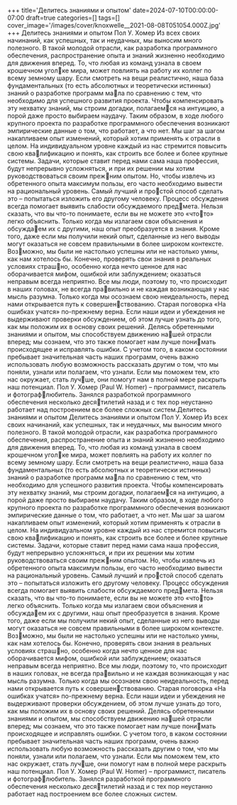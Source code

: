 +++
title='Делитесь знаниями и опытом'
date=2024-07-10T00:00:00-07:00
draft=true
categories=[]
tags=[]
cover_image='/images/cover/knoxwelle__2021-08-08T051054.000Z.jpg'
+++
Делитесь знаниями и опытом
Пол У. Хомер
Из всех своих начинаний, как успешных, так и неудачных, мы выносим
много полезного. В такой молодой отрасли, как разработка программного
обеспечения, распространение опыта и знаний жизненно необходимо для
движения вперед. То, что любая из команд узнала в своем крошечном уголке мира, может повлиять на работу их коллег по всему земному шару.
Если смотреть на вещи реалистично, наша база фундаментальных (то есть
абсолютных и теоретически истинных) знаний о разработке программ мала по сравнению с тем, что необходимо для успешного развития проекта.
Чтобы компенсировать эту нехватку знаний, мы строим догадки, полагаемся на интуицию, а порой даже просто выбираем наудачу. Таким образом,
в ходе любого крупного проекта по разработке программного обеспечения
возникают эмпирические данные о том, что работает, а что нет. Мы шаг за
шагом накапливаем опыт изменений, который хотим применять к отрасли
в целом.
На индивидуальном уровне каждый из нас стремится повысить свою квалификацию и понять, как строить все более и более крупные системы.
Задачи, которые ставит перед нами сама наша профессия, будут непрерывно
усложняться, и при их решении мы хотим руководствоваться своим прежним опытом. Но, чтобы извлечь из обретенного опыта максимум пользы, его
часто необходимо вывести на рациональный уровень. Самый лучший и простой способ сделать это – попытаться изложить его другому человеку.
Процесс обсуждения всегда помогает выявить слабости обсуждаемого предмета. Нельзя сказать, что вы что-то понимаете, если вы не можете это «чтото» легко объяснить. Только когда мы излагаем свои объяснения и обсуждаем их с другими, наш опыт преобразуется в знания.
Кроме того, даже если мы получили некий опыт, сделанные из него выводы
могут оказаться не совсем правильными в более широком контексте. Возможно, мы были не настолько успешны или не настолько умны, как нам
хотелось бы. Конечно, проверять свои знания в реальных условиях страшно, особенно когда нечто ценное для нас оборачивается мифом, ошибкой или
заблуждением; оказаться неправым всегда неприятно.
Все мы люди, поэтому то, что происходит в наших головах, не всегда правильно и не каждая возникающая у нас мысль разумна. Только когда мы
осознаем свою неидеальность, перед нами открывается путь к совершенствованию. Старая поговорка «На ошибках учатся» по-прежнему верна.
Если наши идеи и убеждения не выдерживают проверки обсуждением, об
этом лучше узнать до того, как мы положим их в основу своих решений.
Делясь обретенными знаниями и опытом, мы способствуем движению нашей отрасли вперед; мы сознаем, что это также помогает нам лучше понимать происходящее и исправлять ошибки. С учетом того, в каком состоянии
пребывает значительная часть наших программ, очень важно использовать
любую возможность рассказать другим о том, что мы поняли, узнали или
полагаем, что узнали. Если мы поможем тем, кто нас окружает, стать лучше, они помогут нам в полной мере раскрыть наш потенциал.
Пол У. Хомер (Paul W. Homer) – программист, писатель и фотографлюбитель. Занялся разработкой программного обеспечения несколько десятилетий назад и с тех пор неустанно работает над построением все более 
сложных систем.Делитесь знаниями и опытом 
Делитесь знаниями и опытом
Пол У. Хомер
Из всех своих начинаний, как успешных, так и неудачных, мы выносим
много полезного. В такой молодой отрасли, как разработка программного
обеспечения, распространение опыта и знаний жизненно необходимо для
движения вперед. То, что любая из команд узнала в своем крошечном уголке мира, может повлиять на работу их коллег по всему земному шару.
Если смотреть на вещи реалистично, наша база фундаментальных (то есть
абсолютных и теоретически истинных) знаний о разработке программ мала по сравнению с тем, что необходимо для успешного развития проекта.
Чтобы компенсировать эту нехватку знаний, мы строим догадки, полагаемся на интуицию, а порой даже просто выбираем наудачу. Таким образом,
в ходе любого крупного проекта по разработке программного обеспечения
возникают эмпирические данные о том, что работает, а что нет. Мы шаг за
шагом накапливаем опыт изменений, который хотим применять к отрасли
в целом.
На индивидуальном уровне каждый из нас стремится повысить свою квалификацию и понять, как строить все более и более крупные системы.
Задачи, которые ставит перед нами сама наша профессия, будут непрерывно
усложняться, и при их решении мы хотим руководствоваться своим прежним опытом. Но, чтобы извлечь из обретенного опыта максимум пользы, его
часто необходимо вывести на рациональный уровень. Самый лучший и простой способ сделать это – попытаться изложить его другому человеку.
Процесс обсуждения всегда помогает выявить слабости обсуждаемого предмета. Нельзя сказать, что вы что-то понимаете, если вы не можете это «чтото» легко объяснить. Только когда мы излагаем свои объяснения и обсуждаем их с другими, наш опыт преобразуется в знания.
Кроме того, даже если мы получили некий опыт, сделанные из него выводы
могут оказаться не совсем правильными в более широком контексте. Возможно, мы были не настолько успешны или не настолько умны, как нам
хотелось бы. Конечно, проверять свои знания в реальных условиях страшно, особенно когда нечто ценное для нас оборачивается мифом, ошибкой или
заблуждением; оказаться неправым всегда неприятно.
Все мы люди, поэтому то, что происходит в наших головах, не всегда правильно и не каждая возникающая у нас мысль разумна. Только когда мы
осознаем свою неидеальность, перед нами открывается путь к совершенствованию. Старая поговорка «На ошибках учатся» по-прежнему верна.
Если наши идеи и убеждения не выдерживают проверки обсуждением, об
этом лучше узнать до того, как мы положим их в основу своих решений.
Делясь обретенными знаниями и опытом, мы способствуем движению нашей отрасли вперед; мы сознаем, что это также помогает нам лучше понимать происходящее и исправлять ошибки. С учетом того, в каком состоянии
пребывает значительная часть наших программ, очень важно использовать
любую возможность рассказать другим о том, что мы поняли, узнали или
полагаем, что узнали. Если мы поможем тем, кто нас окружает, стать лучше, они помогут нам в полной мере раскрыть наш потенциал.
Пол У. Хомер (Paul W. Homer) – программист, писатель и фотографлюбитель. Занялся разработкой программного обеспечения несколько десятилетий назад и с тех пор неустанно работает над построением все более 
сложных систем.